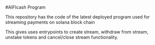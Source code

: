 #AIFIcash Program

This repository has the code of the latest deployed program used for streaming payments on solana block chain

This gives uses entrypoints to create stream, withdraw from stream, unstake tokens and cancel/close stream functionality.


